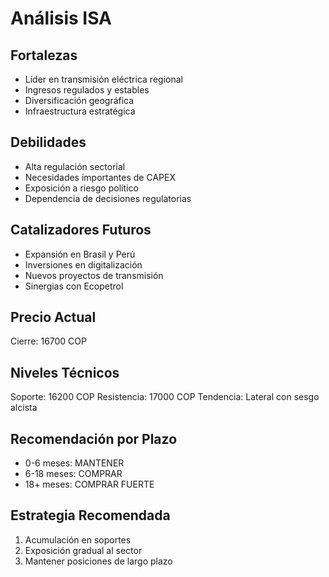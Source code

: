 # Análisis ISA

## Fortalezas

- Líder en transmisión eléctrica regional
- Ingresos regulados y estables
- Diversificación geográfica
- Infraestructura estratégica

## Debilidades

- Alta regulación sectorial
- Necesidades importantes de CAPEX
- Exposición a riesgo político
- Dependencia de decisiones regulatorias

## Catalizadores Futuros

- Expansión en Brasil y Perú
- Inversiones en digitalización
- Nuevos proyectos de transmisión
- Sinergias con Ecopetrol

## Precio Actual

Cierre: 16700 COP

## Niveles Técnicos

Soporte: 16200 COP
Resistencia: 17000 COP
Tendencia: Lateral con sesgo alcista

## Recomendación por Plazo

- 0-6 meses: MANTENER
- 6-18 meses: COMPRAR
- 18+ meses: COMPRAR FUERTE

## Estrategia Recomendada

1. Acumulación en soportes
2. Exposición gradual al sector
3. Mantener posiciones de largo plazo
